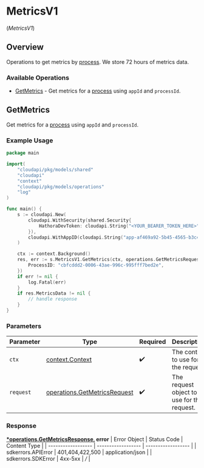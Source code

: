 # MetricsV1
(*MetricsV1*)

## Overview

Operations to get metrics by [process](https://hathora.dev/docs/concepts/hathora-entities#process). We store 72 hours of metrics data.

### Available Operations

* [GetMetrics](#getmetrics) - Get metrics for a [process](https://hathora.dev/docs/concepts/hathora-entities#process) using `appId` and `processId`.

## GetMetrics

Get metrics for a [process](https://hathora.dev/docs/concepts/hathora-entities#process) using `appId` and `processId`.

### Example Usage

```go
package main

import(
	"cloudapi/pkg/models/shared"
	"cloudapi"
	"context"
	"cloudapi/pkg/models/operations"
	"log"
)

func main() {
    s := cloudapi.New(
        cloudapi.WithSecurity(shared.Security{
            HathoraDevToken: cloudapi.String("<YOUR_BEARER_TOKEN_HERE>"),
        }),
        cloudapi.WithAppID(cloudapi.String("app-af469a92-5b45-4565-b3c4-b79878de67d2")),
    )

    ctx := context.Background()
    res, err := s.MetricsV1.GetMetrics(ctx, operations.GetMetricsRequest{
        ProcessID: "cbfcddd2-0006-43ae-996c-995fff7bed2e",
    })
    if err != nil {
        log.Fatal(err)
    }
    if res.MetricsData != nil {
        // handle response
    }
}
```

### Parameters

| Parameter                                                                        | Type                                                                             | Required                                                                         | Description                                                                      |
| -------------------------------------------------------------------------------- | -------------------------------------------------------------------------------- | -------------------------------------------------------------------------------- | -------------------------------------------------------------------------------- |
| `ctx`                                                                            | [context.Context](https://pkg.go.dev/context#Context)                            | :heavy_check_mark:                                                               | The context to use for the request.                                              |
| `request`                                                                        | [operations.GetMetricsRequest](../../pkg/models/operations/getmetricsrequest.md) | :heavy_check_mark:                                                               | The request object to use for the request.                                       |


### Response

**[*operations.GetMetricsResponse](../../pkg/models/operations/getmetricsresponse.md), error**
| Error Object       | Status Code        | Content Type       |
| ------------------ | ------------------ | ------------------ |
| sdkerrors.APIError | 401,404,422,500    | application/json   |
| sdkerrors.SDKError | 4xx-5xx            | */*                |
